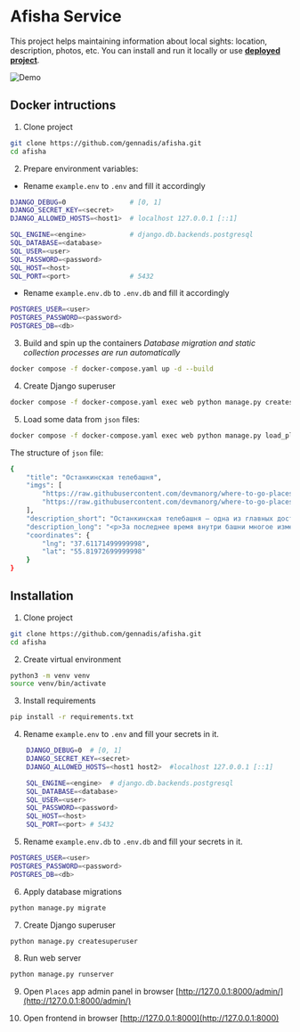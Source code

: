 # Afisha Service
This project helps maintaining information about local sights: location, description, photos, etc.
You can install and run it locally or use **[deployed project](http://62.109.2.234:1337)**.

![Demo](demo.gif)

## Docker intructions
1. Clone project
```bash
git clone https://github.com/gennadis/afisha.git
cd afisha
```

2. Prepare environment variables:  
- Rename `example.env` to `.env` and fill it accordingly
```bash
DJANGO_DEBUG=0                # [0, 1]
DJANGO_SECRET_KEY=<secret>
DJANGO_ALLOWED_HOSTS=<host1>  # localhost 127.0.0.1 [::1]

SQL_ENGINE=<engine>           # django.db.backends.postgresql
SQL_DATABASE=<database>
SQL_USER=<user>
SQL_PASSWORD=<password>
SQL_HOST=<host>
SQL_PORT=<port>               # 5432
```

- Rename `example.env.db` to `.env.db` and fill it accordingly
```bash
POSTGRES_USER=<user>
POSTGRES_PASSWORD=<password>
POSTGRES_DB=<db>
```

3. Build and spin up the containers
*Database migration and static collection processes are run automatically*
```bash
docker compose -f docker-compose.yaml up -d --build
```

4. Create Django superuser
```bash
docker compose -f docker-compose.yaml exec web python manage.py createsuperuser
```

5. Load some data from `json` files:
```bash
docker compose -f docker-compose.yaml exec web python manage.py load_place https://raw.githubusercontent.com/devmanorg/where-to-go-places/master/places/Антикафе%20Bizone.json
```

The structure of `json` file:
```bash
{
    "title": "Останкинская телебашня",
    "imgs": [
        "https://raw.githubusercontent.com/devmanorg/where-to-go-places/master/media/1e3b20361050ae13b3aaf7ddcef76e7c.jpg",
        "https://raw.githubusercontent.com/devmanorg/where-to-go-places/master/media/adc544d7acc9be889cfec73064bcfb06.jpg",
    ],
    "description_short": "Останкинская телебашня — одна из главных достопримечательностей Москвы...",
    "description_long": "<p>За последнее время внутри башни многое изменилось...</p>",
    "coordinates": {
        "lng": "37.61171499999998",
        "lat": "55.81972699999998"
    }
}
```


## Installation
1. Clone project
```bash
git clone https://github.com/gennadis/afisha.git
cd afisha
```

2. Create virtual environment
```bash
python3 -m venv venv
source venv/bin/activate
```

3. Install requirements
```bash
pip install -r requirements.txt
```

4. Rename `example.env` to `.env` and fill your secrets in it.  
```bash
	DJANGO_DEBUG=0  # [0, 1]
	DJANGO_SECRET_KEY=<secret>
	DJANGO_ALLOWED_HOSTS=<host1 host2>  #localhost 127.0.0.1 [::1]

	SQL_ENGINE=<engine>  # django.db.backends.postgresql
	SQL_DATABASE=<database>
	SQL_USER=<user>
	SQL_PASSWORD=<password>
	SQL_HOST=<host>
	SQL_PORT=<port> # 5432
```

5. Rename `example.env.db` to `.env.db` and fill your secrets in it.  
```bash
POSTGRES_USER=<user>
POSTGRES_PASSWORD=<password>
POSTGRES_DB=<db>
```

6. Apply database migrations
```bash
python manage.py migrate
```

7. Create Django superuser
```bash
python manage.py createsuperuser
```

8. Run web server
```bash
python manage.py runserver
```
9. Open `Places` app admin panel in browser [http://127.0.0.1:8000/admin/](http://127.0.0.1:8000/admin/)

10. Open frontend in browser [http://127.0.0.1:8000](http://127.0.0.1:8000)

